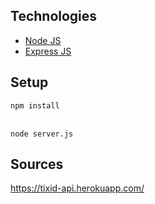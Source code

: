 ## Technologies

- [Node JS](https://nodejs.org/)
- [Express JS](https://expressjs.com/)

## Setup

`npm install`

<br/>`node server.js`

## Sources

https://tixid-api.herokuapp.com/

